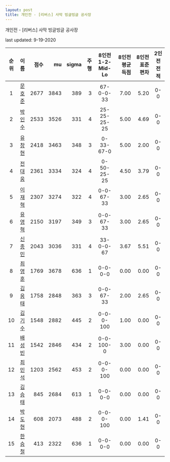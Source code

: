 ```yaml
---
layout: post
title: 개인전 - [리버스] 사막 빙글빙글 공사장
---
```



개인전 - [리버스] 사막 빙글빙글 공사장


last updated: 9-19-2020

| 순위 | 이름 | 점수 | mu | sigma | 주행 | 8인전 1-2-Mid-Lo | 8인전 평균득점 | 8인전 표준편차 | 2인전 전적 |
|:---:|:---:|---:|---:|---:|---:|:---:|---:|---:|:---:|
| 1 | [문호준](../munhojun) | 2677 | 3843 | 389 | 3 | 67-0-0-33 | 7.00 | 5.20 | 0-0 |
| 2 | [박인수](../bakinsu) | 2533 | 3526 | 331 | 4 | 25-25-25-25 | 5.00 | 4.69 | 0-0 |
| 3 | [유창현](../yuchanghyeon) | 2418 | 3463 | 348 | 3 | 0-33-67-0 | 5.00 | 2.00 | 0-0 |
| 4 | [전대웅](../jeondaewoong) | 2361 | 3334 | 324 | 4 | 0-50-25-25 | 4.50 | 3.79 | 0-0 |
| 5 | [이재혁](../ijaehyeok) | 2307 | 3274 | 322 | 4 | 0-0-67-33 | 3.00 | 2.65 | 0-0 |
| 6 | [유영혁](../yuyeonghyeok) | 2150 | 3197 | 349 | 3 | 0-0-67-33 | 3.00 | 2.65 | 0-0 |
| 7 | [신종민](../shinjongmin) | 2043 | 3036 | 331 | 4 | 33-0-0-67 | 3.67 | 5.51 | 0-0 |
| 8 | [최영훈](../choiyeonghun) | 1769 | 3678 | 636 | 1 | 0-0-0-0 | 0.00 | 0.00 | 0-0 |
| 9 | [김응태](../gimeungtae) | 1758 | 2848 | 363 | 3 | 0-0-67-33 | 2.00 | 2.65 | 0-0 |
| 10 | [김기수](../gimgisu) | 1548 | 2882 | 445 | 2 | 0-0-0-100 | 1.00 | 0.00 | 0-0 |
| 11 | [배성빈](../baeseongbin) | 1542 | 2846 | 434 | 2 | 0-0-100-0 | 3.00 | 0.00 | 0-0 |
| 12 | [최민석](../choiminseok) | 1203 | 2562 | 453 | 2 | 0-0-0-100 | 0.00 | 0.00 | 0-0 |
| 13 | [김승태](../gimseungtae) | 845 | 2684 | 613 | 1 | 0-0-0-0 | 0.00 | 0.00 | 0-0 |
| 14 | [박도현](../bakdohyeon) | 608 | 2073 | 488 | 2 | 0-0-0-100 | 0.00 | 1.41 | 0-0 |
| 15 | [한승철](../hanseungcheol) | 413 | 2322 | 636 | 1 | 0-0-0-0 | 0.00 | 0.00 | 0-0 |
